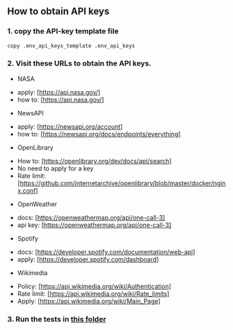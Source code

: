 ## How to obtain API keys

### 1. copy the API-key template file
```sh
copy .env_api_keys_template .env_api_keys
```

### 2. Visit these URLs to obtain the API keys.
* NASA
- apply: [https://api.nasa.gov/]
- how to: [https://api.nasa.gov/]
* NewsAPI
- apply: [https://newsapi.org/account]
- how to: [https://newsapi.org/docs/endpoints/everything]
* OpenLibrary
- How to: [https://openlibrary.org/dev/docs/api/search]
- No need to apply for a key
- Rate limit: [https://github.com/internetarchive/openlibrary/blob/master/docker/nginx.conf]
* OpenWeather
- docs: [https://openweathermap.org/api/one-call-3]
- api key: [https://openweathermap.org/api/one-call-3]
* Spotify
- docs: [https://developer.spotify.com/documentation/web-api]
- apply: [https://developer.spotify.com/dashboard]
* Wikimedia
- Policy: [https://api.wikimedia.org/wiki/Authentication]
- Rate limit: [https://api.wikimedia.org/wiki/Rate_limits]
- Apply: [https://api.wikimedia.org/wiki/Main_Page]
  
### 3. Run the tests in [this folder](./)


